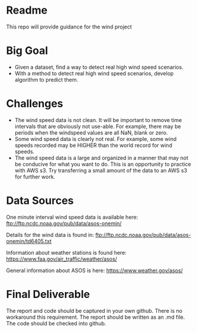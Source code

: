 # Readme

This repo will provide guidance for the wind project

# Big Goal
- Given a dataset, find a way to detect real high wind speed scenarios.
- With a method to detect real high wind speed scenarios, develop algorithm to predict them.

# Challenges
- The wind speed data is not clean.  It will be important to remove time intervals that are obviously not use-able.  For example, there may be periods when the windspeed values are all NaN, blank or zero.
- Some wind speed data is clearly not real.  For example, some wind speeds recorded may be HIGHER than the world record for wind speeds.
- The wind speed data is a large and organized in a manner that may not be conducive for what you want to do.  This is an opportunity to practice with AWS s3.  Try transferring a small amount of the data to an AWS s3 for further work.


# Data Sources
One minute interval wind speed data is available here:
ftp://ftp.ncdc.noaa.gov/pub/data/asos-onemin/

Details for the wind data is found in:
ftp://ftp.ncdc.noaa.gov/pub/data/asos-onemin/td6405.txt

Information about weather stations is found here:
https://www.faa.gov/air_traffic/weather/asos/

General information about ASOS is here:
https://www.weather.gov/asos/



# Final Deliverable
The report and code should be captured in your own github.  There is no workaround this requirement.  The report should be written as an .md file.  The code should be checked into github.

